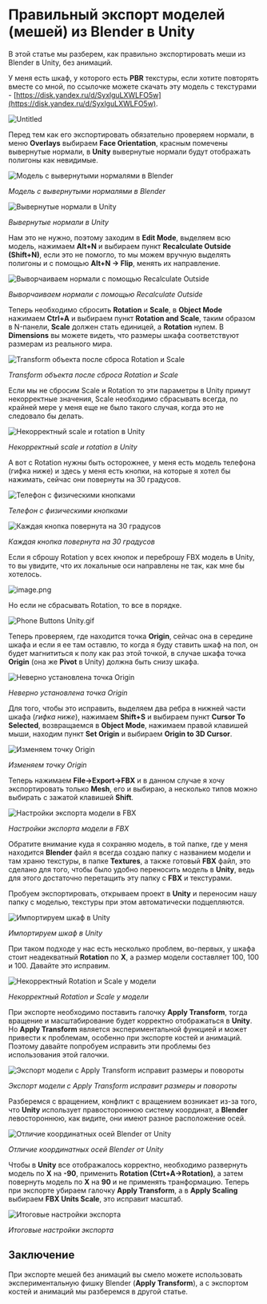 # Правильный экспорт моделей (мешей) из Blender в Unity

В этой статье мы разберем, как правильно экспортировать меши из Blender в Unity, без анимаций.

У меня есть шкаф, у которого есть **PBR** текстуры, если хотите повторять вместе со мной, по ссылочке можете скачать эту модель с текстурами - [https://disk.yandex.ru/d/SyxlguLXWLFO5w](https://disk.yandex.ru/d/SyxlguLXWLFO5w).

![Untitled](images/Untitled.png)

Перед тем как его экспортировать обязательно проверяем нормали, в меню **Overlays** выбираем **Face Orientation**, красным помечены вывернутые нормали, в **Unity** вывернутые нормали будут отображать полигоны как невидимые.

![Модель с вывернутыми нормалями в Blender](images/Untitled%201.png)

*Модель с вывернутыми нормалями в Blender*

![Вывернутые нормали в Unity](images/Untitled%202.png)

*Вывернутые нормали в Unity*

Нам это не нужно, поэтому заходим в **Edit Mode**, выделяем всю модель, нажимаем **Alt+N** и выбираем пункт **Recalculate Outside (Shift+N)**, если это не помогло, то мы можем вручную выделять полигоны и с помощью **Alt+N → Flip**, менять их направление. 

![Выворчаиваем нормали с помощью Recalculate Outside](images/Untitled%203.png)

*Выворчаиваем нормали с помощью Recalculate Outside*

Теперь необходимо сбросить **Rotation** и **Scale**, в **Object Mode** нажимаем **Ctrl+A** и выбираем пункт **Rotation and Scale**, таким образом в N-панели, **Scale** должен стать единицей, а **Rotation** нулем. В **Dimensions** вы можете видеть, что размеры шкафа соответствуют размерам из реального мира.

![Transform объекта после сброса Rotation и Scale](images/Untitled%204.png)

*Transform объекта после сброса Rotation и Scale*

Если мы не сбросим Scale и Rotation то эти параметры в Unity примут некорректные значения, Scale необходимо сбрасывать всегда, по крайней мере у меня еще не было такого случая, когда это не следовало бы делать. 

![Некорректный scale и rotation в Unity](images/image.png)

*Некорректный scale и rotation в Unity*

А вот с Rotation нужны быть осторожнее, у меня есть модель телефона (гифка ниже) и здесь у меня есть кнопки, на которые я хотел бы нажимать, сейчас они повернуты на 30 градусов. 

![Телефон с физическими кнопками](images/Phone_Buttons_Blender.gif)

*Телефон с физическими кнопками*

![Каждая кнопка повернута на 30 градусов](images/image%201.png)

*Каждая кнопка повернута на 30 градусов*

Если я сброшу Rotation у всех кнопок и переброшу FBX модель в Unity, то вы увидите, что их локальные оси направлены не так, как мне бы хотелось.

![image.png](images/image%202.png)

Но если не сбрасывать Rotation, то все в порядке.

![Phone Buttons Unity.gif](images/Phone_Buttons_Unity.gif)

Теперь проверяем, где находится точка **Origin**, сейчас она в середине шкафа и если я ее там оставлю, то когда я буду ставить шкаф на пол, он будет магнититься к полу как раз этой точкой, в случае шкафа точка **Origin** (она же  **Pivot** в Unity) должна быть снизу шкафа.

![Неверно установлена точка Origin](images/BrokenPivot.gif)

*Неверно установлена точка Origin*

Для того, чтобы это исправить, выделяем два ребра в нижней части шкафа (*гифка ниже*), нажимаем **Shift+S** и выбираем пункт **Cursor To Selected**, возвращаемся в **Object Mode**, нажимаем правой клавишей мыши, находим пункт **Set Origin** и выбираем **Origin to 3D Cursor**.

![Изменяем точку Origin](images/ChangeOrigin.gif)

*Изменяем точку Origin*

Теперь нажимаем **File→Export→FBX** и в данном случае я хочу экспортировать только **Mesh**, его и выбираю, а несколько типов можно выбирать с зажатой клавишей **Shift**.

![Настройки экспорта модели в FBX](images/FirstExport.png)

*Настройки экспорта модели в FBX*

Обратите внимание куда я сохраняю модель, в той папке, где у меня находится **Blender** файл я всегда создаю папку с названием модели и там храню текстуры, в папке **Textures**, а также готовый **FBX** файл, это сделано для того, чтобы было удобно переносить модель в **Unity**, ведь для этого достаточно перетащить эту папку с **FBX** и текстурами.

Пробуем экспортировать, открываем проект в **Unity** и переносим нашу папку с моделью, текстуры при этом автоматически подцепляются.

![Импортируем шкаф в Unity](images/NormalOrigin.gif)

*Импортируем шкаф в Unity*

При таком подходе у нас есть несколько проблем, во-первых, у шкафа стоит неадекватный **Rotation** по **X**, а размер модели составляет 100, 100 и 100. Давайте это исправим.

![Некорректный Rotation и Scale у модели](images/Untitled%205.png)

*Некорректный Rotation и Scale у модели*

При экспорте необходимо поставить галочку **Apply Transform**, тогда вращение и масштабирование будет корректно отображаться в **Unity**. Но **Apply Transform** является экспериментальной функцией и может привести к проблемам, особенно при экспорте костей и анимаций. Поэтому давайте попробуем исправить эти проблемы без использования этой галочки.

![Экспорт модели с Apply Transform исправит размеры и повороты](images/Untitled%206.png)

*Экспорт модели с Apply Transform исправит размеры и повороты*

Разберемся с вращением, конфликт с вращением возникает из-за того, что **Unity** использует правостороннюю систему координат, а **Blender** левостороннюю, как видите, они имеют разное расположение осей. 

![Отличие координатных осей Blender от Unity](images/image6-3.png)

*Отличие координатных осей Blender от Unity*

Чтобы в **Unity** все отображалось корректно, необходимо развернуть модель по **X** на **-90**, применить **Rotation (Ctrt+A→Rotation)**, а затем повернуть модель по **X** на **90** и не применять транформацию. Теперь при экспорте убираем галочку **Apply Transform**, а в **Apply Scaling** выбираем **FBX Units Scale**, это исправит масштаб.

![Итоговые настройки экспорта](images/Untitled%207.png)

*Итоговые настройки экспорта*

## Заключение

При экспорте мешей без анимаций вы смело можете использовать экспериментальную фишку Blender (**Apply Transform**), а с экспортом костей и анимаций мы разберемся в другой статье.
